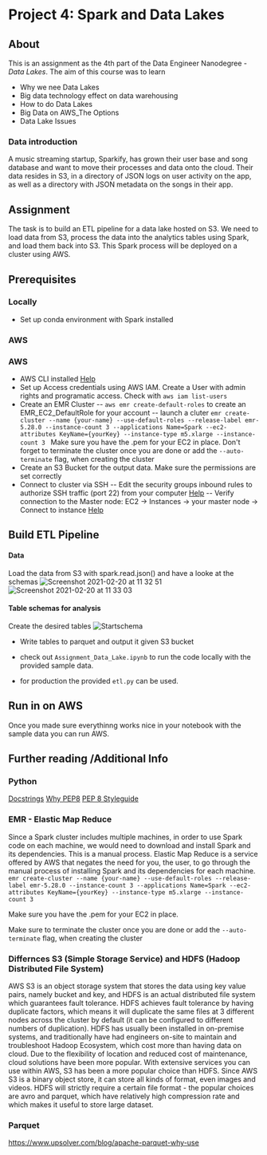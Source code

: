# Project 4: Spark and Data Lakes

## About

This is an assignment as the 4th part of the Data Engineer Nanodegree - _Data Lakes_.
The aim of this course was to learn

- Why we nee Data Lakes
- Big data technology effect on data warehousing
- How to do Data Lakes
- Big Data on AWS_The Options
- Data Lake Issues

### Data introduction

A music streaming startup, Sparkify, has grown their user base and song database and want to move their processes and data onto the cloud. Their data resides in S3, in a directory of JSON logs on user activity on the app, as well as a directory with JSON metadata on the songs in their app.

## Assignment

The task is to build an ETL pipeline for a data lake hosted on S3. We need to load data from S3, process the data into the analytics tables using Spark, and load them back into S3. This Spark process will be deployed on a cluster using AWS.

## Prerequisites

### Locally

- Set up conda environment with Spark installed

### AWS

### AWS

- AWS CLI installed [Help](https://docs.aws.amazon.com/cli/latest/userguide/install-cliv2.html)
- Set up Access credentials using AWS IAM. Create a User with admin rights and programatic access. Check with `aws iam list-users`
- Create an EMR Cluster
  -- `aws emr create-default-roles` to create an EMR_EC2_DefaultRole for your account
  -- launch a cluter `emr create-cluster --name {your-name} --use-default-roles --release-label emr-5.28.0 --instance-count 3 --applications Name=Spark --ec2-attributes KeyName={yourKey} --instance-type m5.xlarge --instance-count 3 `
  Make sure you have the .pem for your EC2 in place. Don't forget to terminate the cluster once you are done or add the `--auto-terminate` flag, when creating the cluster
- Create an S3 Bucket for the output data. Make sure the permissions are set correctly
- Connect to cluster via SSH
  -- Edit the security groups inbound rules to authorize SSH traffic (port 22) from your computer [Help](https://docs.aws.amazon.com/emr/latest/ManagementGuide/emr-connect-ssh-prereqs.html)
  -- Verify connection to the Master node: EC2 -> Instances -> your master node -> Connect to instance [Help](https://docs.aws.amazon.com/emr/latest/ManagementGuide/emr-connect-master-node-ssh.html)

## Build ETL Pipeline

#### Data

Load the data from S3 with spark.read.json() and have a looke at the schemas
![Screenshot 2021-02-20 at 11 32 51](https://user-images.githubusercontent.com/6280553/108597445-f9452b00-7380-11eb-888f-06513ea5be98.png)
![Screenshot 2021-02-20 at 11 33 03](https://user-images.githubusercontent.com/6280553/108597446-fa765800-7380-11eb-9b73-549106d430a0.png)

#### Table schemas for analysis

Create the desired tables
![Startschema](https://user-images.githubusercontent.com/6280553/107052686-dc77f780-67c5-11eb-9907-a33205460f4a.png)

- Write tables to parquet
  and output it given S3 bucket

- check out `Assignment_Data_Lake.ipynb` to run the code locally with the provided sample data.
- for production the provided `etl.py` can be used.

## Run in on AWS

Once you made sure everythinng works nice in your notebook with the sample data you can run AWS.

## Further reading /Additional Info

### Python

[Docstrings](https://www.python.org/dev/peps/pep-0257/)
[Why PEP8](https://realpython.com/python-pep8/)
[PEP 8 Styleguide](http://pep8online.com/)

### EMR - Elastic Map Reduce

Since a Spark cluster includes multiple machines, in order to use Spark code on each machine, we would need to download and install Spark and its dependencies. This is a manual process. Elastic Map Reduce is a service offered by AWS that negates the need for you, the user, to go through the manual process of installing Spark and its dependencies for each machine.
`emr create-cluster --name {your-name} --use-default-roles --release-label emr-5.28.0 --instance-count 3 --applications Name=Spark --ec2-attributes KeyName={yourKey} --instance-type m5.xlarge --instance-count 3 `

Make sure you have the .pem for your EC2 in place.

Make sure to terminate the cluster once you are done or add the `--auto-terminate` flag, when creating the cluster

### Differnces S3 (Simple Storage Service) and HDFS (Hadoop Distributed File System)

AWS S3 is an object storage system that stores the data using key value pairs, namely bucket and key, and HDFS is an actual distributed file system which guarantees fault tolerance. HDFS achieves fault tolerance by having duplicate factors, which means it will duplicate the same files at 3 different nodes across the cluster by default (it can be configured to different numbers of duplication).
HDFS has usually been installed in on-premise systems, and traditionally have had engineers on-site to maintain and troubleshoot Hadoop Ecosystem, which cost more than having data on cloud. Due to the flexibility of location and reduced cost of maintenance, cloud solutions have been more popular. With extensive services you can use within AWS, S3 has been a more popular choice than HDFS.
Since AWS S3 is a binary object store, it can store all kinds of format, even images and videos. HDFS will strictly require a certain file format - the popular choices are avro and parquet, which have relatively high compression rate and which makes it useful to store large dataset.

### Parquet

https://www.upsolver.com/blog/apache-parquet-why-use
